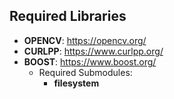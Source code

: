 ## Required Libraries

- **OPENCV**: https://opencv.org/
- **CURLPP**: https://www.curlpp.org/
- **BOOST**: https://www.boost.org/
    - Required Submodules:
        - **filesystem**